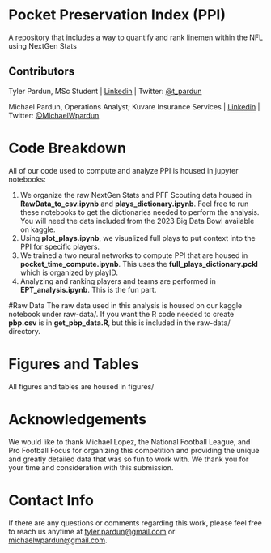 # Pocket Preservation Index (PPI)
A repository that includes a way to quantify and rank linemen within the NFL using NextGen Stats

## Contributors
Tyler Pardun, MSc Student | [Linkedin](www.linkedin.com/in/tyler-pardun-5207ab158) | Twitter: [@t_pardun](https://twitter.com/t_pardun)

Michael Pardun, Operations Analyst; Kuvare Insurance Services | [Linkedin](https://www.linkedin.com/in/michaelpardun/) | Twitter: [@MichaelWpardun](https://twitter.com/MichaelWpardun)


# Code Breakdown
All of our code used to compute and analyze PPI is housed in jupyter notebooks:
1. We organize the raw NextGen Stats and PFF Scouting data housed in **RawData_to_csv.ipynb** and **plays_dictionary.ipynb**. Feel free to run these notebooks to get the dictionaries needed to perform the analysis. You will need the data included from the 2023 Big Data Bowl available on kaggle. 
2. Using **plot_plays.ipynb**, we visualized full plays to put context into the PPI for specific players.
3. We trained a two neural networks to compute PPI that are housed in **pocket_time_compute.ipynb**. This uses the **full_plays_dictionary.pckl** which is organized by playID.
4. Analyzing and ranking players and teams are performed in **EPT_analysis.ipynb**. This is the fun part. 

#Raw Data
The raw data used in this analysis is housed on our kaggle notebook under raw-data/. If you want the R code needed to create **pbp.csv** is in **get_pbp_data.R**, but this is included in the raw-data/ directory.

# Figures and Tables
All figures and tables are housed in figures/ 

# Acknowledgements
We would like to thank Michael Lopez, the National Football League, and Pro Football Focus for organizing this competition and providing the unique and greatly detailed data that was so fun to work with. We thank you for your time and consideration with this submission.

# Contact Info
If there are any questions or comments regarding this work, please feel free to reach us anytime at tyler.pardun@gmail.com or michaelwpardun@gmail.com. 
